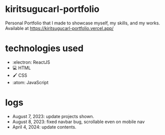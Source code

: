# kiritsugucarl-portfolio
Personal Portfolio that I made to showcase myself, my skills, and my works.
Available at <a href="https://kiritsugucarl-portfolio.vercel.app/" target="__blank">https://kiritsugucarl-portfolio.vercel.app/</a>

# technologies used
- :electron: ReactJS
- 💻 HTML
- 🖌️ CSS
- :atom: JavaScript

# logs
- August 7, 2023: update projects shown.
- August 8, 2023: fixed navbar bug, scrollable even on mobile nav
- April 4, 2024: update contents.
